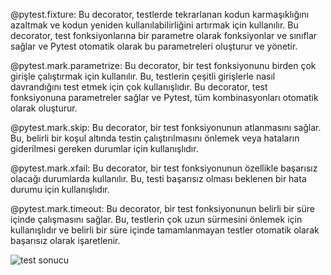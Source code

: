 @pytest.fixture: Bu decorator, testlerde tekrarlanan kodun karmaşıklığını azaltmak ve kodun yeniden kullanılabilirliğini artırmak için kullanılır. Bu decorator, test fonksiyonlarına bir parametre olarak fonksiyonlar ve sınıflar sağlar ve Pytest otomatik olarak bu parametreleri oluşturur ve yönetir.

@pytest.mark.parametrize: Bu decorator, bir test fonksiyonunu birden çok girişle çalıştırmak için kullanılır. Bu, testlerin çeşitli girişlerle nasıl davrandığını test etmek için çok kullanışlıdır. Bu decorator, test fonksiyonuna parametreler sağlar ve Pytest, tüm kombinasyonları otomatik olarak oluşturur.

@pytest.mark.skip: Bu decorator, bir test fonksiyonunun atlanmasını sağlar. Bu, belirli bir koşul altında testin çalıştırılmasını önlemek veya hataların giderilmesi gereken durumlar için kullanışlıdır.

@pytest.mark.xfail: Bu decorator, bir test fonksiyonunun özellikle başarısız olacağı durumlarda kullanılır. Bu, testi başarısız olması beklenen bir hata durumu için kullanışlıdır.

@pytest.mark.timeout: Bu decorator, bir test fonksiyonunun belirli bir süre içinde çalışmasını sağlar. Bu, testlerin çok uzun sürmesini önlemek için kullanışlıdır ve belirli bir süre içinde tamamlanmayan testler otomatik olarak başarısız olarak işaretlenir.

![test sonucu](test_sonucu.png)
